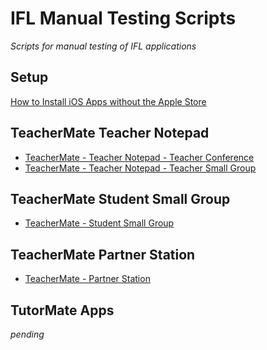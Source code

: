 # IFL Manual Testing Scripts

*Scripts for manual testing of IFL applications*

## Setup

[How to Install iOS Apps without the Apple Store](https://github.com/innovationsforlearning/manual-testing-scripts/blob/master/how_to_install_teachermate_apps.md)

## TeacherMate Teacher Notepad

* [TeacherMate - Teacher Notepad - Teacher Conference](https://github.com/innovationsforlearning/manual-testing-scripts/blob/master/teachermate-teacher_notepad-teacher_conference_testing_scripts.md)
* [TeacherMate - Teacher Notepad - Teacher Small Group](https://github.com/innovationsforlearning/manual-testing-scripts/blob/master/teacher_notepad-teacher_small_group_testing_scripts.md)

## TeacherMate Student Small Group

* [TeacherMate - Student Small Group](https://github.com/innovationsforlearning/manual-testing-scripts/blob/master/teachermate-student_small_group.md)

## TeacherMate Partner Station

* [TeacherMate - Partner Station](https://github.com/innovationsforlearning/manual-testing-scripts/blob/master/teachermate-partnerstation_testing_scripts.md)

## TutorMate Apps

*pending*
